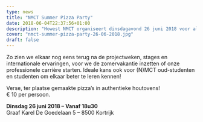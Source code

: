 ```yaml
---
type: news
title: "NMCT Summer Pizza Party"
date: 2018-06-04T22:37:56+01:00
description: "Howest NMCT organiseert dinsdagavond 26 juni 2018 voor al haar studenten en oud-studenten een NMCT Summer Pizza Party!"
cover: "nmct-summer-pizza-party-26-06-2018.jpg"
draft: false
---
```


Zo zien we elkaar nog eens terug na de projectweken, stages en internationale ervaringen, voor we de zomervakantie inzetten of onze professionele carrière starten.
Ideale kans ook voor (N)MCT oud-studenten en studenten om elkaar beter te leren kennen!

Verse, ter plaatse gemaakte pizza’s in authentieke houtovens!  
€ 10 per persoon.

__Dinsdag 26 juni 2018 – Vanaf 18u30__  
Graaf Karel De Goedelaan 5 – 8500 Kortrijk
